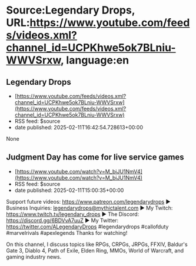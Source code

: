 # Source:Legendary Drops, URL:https://www.youtube.com/feeds/videos.xml?channel_id=UCPKhwe5ok7BLniu-WWVSrxw, language:en

## Legendary Drops
 - [https://www.youtube.com/feeds/videos.xml?channel_id=UCPKhwe5ok7BLniu-WWVSrxw](https://www.youtube.com/feeds/videos.xml?channel_id=UCPKhwe5ok7BLniu-WWVSrxw)
 - RSS feed: $source
 - date published: 2025-02-11T16:42:54.728613+00:00

None

## Judgment Day has come for live service games
 - [https://www.youtube.com/watch?v=M_biJU1NmV4](https://www.youtube.com/watch?v=M_biJU1NmV4)
 - RSS feed: $source
 - date published: 2025-02-11T15:00:35+00:00

Support future videos: https://www.patreon.com/legendarydrops
► Business Inquiries: legendarydrops@mythictalent.com
► My Twitch: https://www.twitch.tv/legendary_drops
► The Discord: https://discord.gg/6BDVvA7uuZ
► My Twitter: https://twitter.com/ALegendaryDrops
 #legendarydrops #callofduty #marvelrivals #apexlegends 
Thanks for watching!

On this channel, I discuss topics like RPGs, CRPGs, JRPGs, FFXIV, Baldur's Gate 3, Diablo 4, Path of Exile, Elden Ring, MMOs, World of Warcraft, and gaming industry news.

